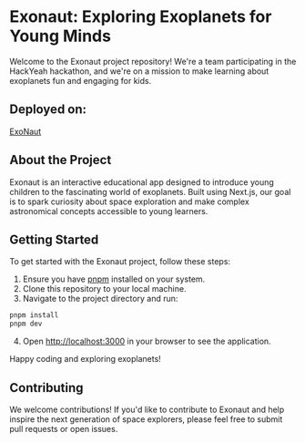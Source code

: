 # Exonaut: Exploring Exoplanets for Young Minds

Welcome to the Exonaut project repository! We're a team participating in the HackYeah hackathon, and we're on a mission to make learning about exoplanets fun and engaging for kids.

## Deployed on:

[ExoNaut](https://exonaut.vercel.app/)

## About the Project

Exonaut is an interactive educational app designed to introduce young children to the fascinating world of exoplanets. Built using Next.js, our goal is to spark curiosity about space exploration and make complex astronomical concepts accessible to young learners.

## Getting Started

To get started with the Exonaut project, follow these steps:

1. Ensure you have [pnpm](https://pnpm.io/) installed on your system.
2. Clone this repository to your local machine.
3. Navigate to the project directory and run:

```bash
pnpm install
pnpm dev
```

4. Open [http://localhost:3000](http://localhost:3000) in your browser to see the application.

Happy coding and exploring exoplanets!

## Contributing

We welcome contributions! If you'd like to contribute to Exonaut and help inspire the next generation of space explorers, please feel free to submit pull requests or open issues.
